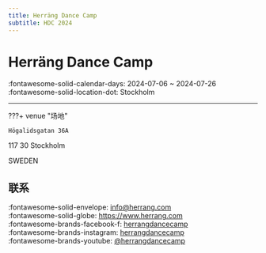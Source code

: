 ```yaml
---
title: Herräng Dance Camp
subtitle: HDC 2024
---
```


# Herräng Dance Camp 

:fontawesome-solid-calendar-days: 2024-07-06 ~ 2024-07-26  
:fontawesome-solid-location-dot: Stockholm  

---

???+ venue "场地"

    Högalidsgatan 36A

117 30 Stockholm

SWEDEN

## 联系

:fontawesome-solid-envelope: <info@herrang.com>  
:fontawesome-solid-globe: <https://www.herrang.com>  
:fontawesome-brands-facebook-f: [herrangdancecamp](https://www.facebook.com/herrangdancecamp)  
:fontawesome-brands-instagram: [herrangdancecamp](http://instagram.com/herrangdancecamp)  
:fontawesome-brands-youtube: [@herrangdancecamp](https://youtube.com/@herrangdancecamp)  
